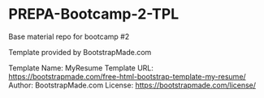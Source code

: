 # PREPA-Bootcamp-2-TPL
Base material repo for bootcamp #2


Template provided by BootstrapMade.com

Template Name: MyResume
Template URL: https://bootstrapmade.com/free-html-bootstrap-template-my-resume/
Author: BootstrapMade.com
License: https://bootstrapmade.com/license/

